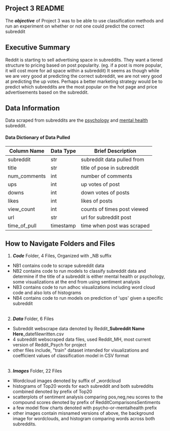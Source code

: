 ## Project 3 README

The **_objective_** of Project 3 was to be able to use classification methods and run an experiment on whether or not one could predict the correct subreddit

## Executive Summary

Reddit is starting to sell advertising space in subreddits.  They want a tiered structure to pricing based on post popularity.  (eg. if a post is more popular, it will cost more for ad space within a subreddit) It seems as though while we are very good at predicting the correct subreddit, we are not very good at predicting the up votes.  Perhaps a better marketing strategy would be to predict which subreddits are the most popular on the hot page and price advertisements based on the subreddit.

## Data Information

Data scraped from subreddits are the [psychology](https://www.reddit.com/r/psychology) and [mental health](https://www.reddit.com/r/mentalhealth) subreddit.  

#### Data Dictionary of Data Pulled
|Column Name | Data Type | Brief Description |
|---|---|---|
|subreddit|str|subreddit data pulled from|
|title|str|title of pose in subreddit|
|num_comments|int|number of comments|
|ups|int|up votes of post|
|downs|int|down votes of posts|
|likes|int|likes of posts|
|view_count|int|counts of times post viewed|
|url|str|url for subreddit post|
|time_of_pull|timestamp|time when post was scraped|


## How to Navigate Folders and Files

1. **_Code_** Folder, 4 Files, Organized with _NB suffix
  * NB1 contains code to scrape subreddit data
  * NB2 contains code to run models to classify subreddit data and determine if the title of a subreddit is either mental health or psychology, some visualizations at the end from using sentiment analysis
  * NB3 contains code to run adhoc visualizations including word cloud code and also lots of histograms
  * NB4 contains code to run models on prediction of 'ups' given a specific subreddit
<br><br>
2. **_Data_** Folder, 6 Files
  * Subreddit webscrape data denoted by Reddit_**Subreddit Name Here**_datefilewritten.csv
  * 4 subreddit webscraped data files, used Reddit_MH, most current version of Reddit_Psych for project
  * other files include, "train" dataset intended for visualizations and coefficient values of classification model in CSV format
<br><br>
3.  **_Images_** Folder, 22 Files
  * Wordcloud images denoted by suffix of _wordcloud
  * histograms of Top20 words for each subreddit and both subreddits combined denoted by prefix of Top20
  * scatterplots of sentiment analysis comparing pos,neg,neu scores to the compound scores denoted by prefix of RedditComparisonsSentiments
  * a few model flow charts denoted with psycho-or-mentalhealth prefix
  * other images contain misnamed versions of above, the background image for wordclouds, and histogram comparing words across both subreddits.
<br><br>
